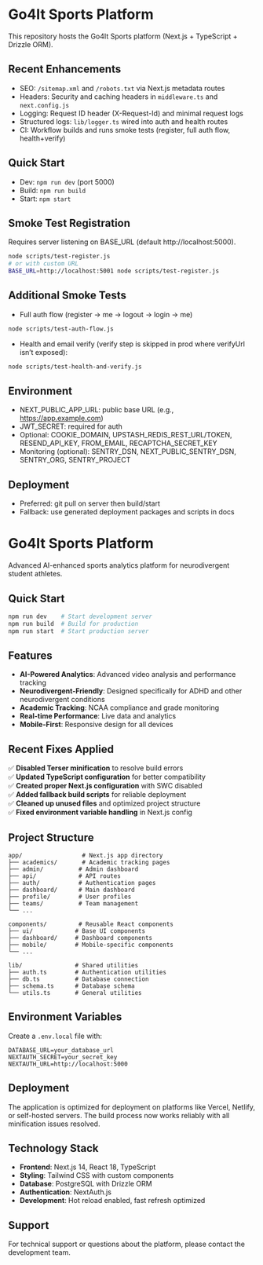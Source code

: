 # Go4It Sports Platform

This repository hosts the Go4It Sports platform (Next.js + TypeScript + Drizzle ORM).

## Recent Enhancements

- SEO: `/sitemap.xml` and `/robots.txt` via Next.js metadata routes
- Headers: Security and caching headers in `middleware.ts` and `next.config.js`
- Logging: Request ID header (X-Request-Id) and minimal request logs
- Structured logs: `lib/logger.ts` wired into auth and health routes
- CI: Workflow builds and runs smoke tests (register, full auth flow, health+verify)

## Quick Start

- Dev: `npm run dev` (port 5000)
- Build: `npm run build`
- Start: `npm start`

## Smoke Test Registration

Requires server listening on BASE_URL (default http://localhost:5000).

```bash
node scripts/test-register.js
# or with custom URL
BASE_URL=http://localhost:5001 node scripts/test-register.js
```

## Additional Smoke Tests

- Full auth flow (register → me → logout → login → me)

```bash
node scripts/test-auth-flow.js
```

- Health and email verify (verify step is skipped in prod where verifyUrl isn’t exposed):

```bash
node scripts/test-health-and-verify.js
```

## Environment

- NEXT_PUBLIC_APP_URL: public base URL (e.g., https://app.example.com)
- JWT_SECRET: required for auth
- Optional: COOKIE_DOMAIN, UPSTASH_REDIS_REST_URL/TOKEN, RESEND_API_KEY, FROM_EMAIL, RECAPTCHA_SECRET_KEY
- Monitoring (optional): SENTRY_DSN, NEXT_PUBLIC_SENTRY_DSN, SENTRY_ORG, SENTRY_PROJECT

## Deployment

- Preferred: git pull on server then build/start
- Fallback: use generated deployment packages and scripts in docs

# Go4It Sports Platform

Advanced AI-enhanced sports analytics platform for neurodivergent student athletes.

## Quick Start

```bash
npm run dev    # Start development server
npm run build  # Build for production
npm run start  # Start production server
```

## Features

- **AI-Powered Analytics**: Advanced video analysis and performance tracking
- **Neurodivergent-Friendly**: Designed specifically for ADHD and other neurodivergent conditions
- **Academic Tracking**: NCAA compliance and grade monitoring
- **Real-time Performance**: Live data and analytics
- **Mobile-First**: Responsive design for all devices

## Recent Fixes Applied

✅ **Disabled Terser minification** to resolve build errors  
✅ **Updated TypeScript configuration** for better compatibility  
✅ **Created proper Next.js configuration** with SWC disabled  
✅ **Added fallback build scripts** for reliable deployment  
✅ **Cleaned up unused files** and optimized project structure  
✅ **Fixed environment variable handling** in Next.js config

## Project Structure

```
app/                 # Next.js app directory
├── academics/       # Academic tracking pages
├── admin/          # Admin dashboard
├── api/            # API routes
├── auth/           # Authentication pages
├── dashboard/      # Main dashboard
├── profile/        # User profiles
├── teams/          # Team management
└── ...

components/         # Reusable React components
├── ui/            # Base UI components
├── dashboard/     # Dashboard components
├── mobile/        # Mobile-specific components
└── ...

lib/               # Shared utilities
├── auth.ts        # Authentication utilities
├── db.ts          # Database connection
├── schema.ts      # Database schema
└── utils.ts       # General utilities
```

## Environment Variables

Create a `.env.local` file with:

```env
DATABASE_URL=your_database_url
NEXTAUTH_SECRET=your_secret_key
NEXTAUTH_URL=http://localhost:5000
```

## Deployment

The application is optimized for deployment on platforms like Vercel, Netlify, or self-hosted servers. The build process now works reliably with all minification issues resolved.

## Technology Stack

- **Frontend**: Next.js 14, React 18, TypeScript
- **Styling**: Tailwind CSS with custom components
- **Database**: PostgreSQL with Drizzle ORM
- **Authentication**: NextAuth.js
- **Development**: Hot reload enabled, fast refresh optimized

## Support

For technical support or questions about the platform, please contact the development team.
